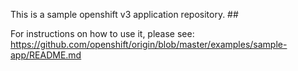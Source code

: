 This is a sample openshift v3 application repository. ## 

For instructions on how to use it, please see: https://github.com/openshift/origin/blob/master/examples/sample-app/README.md

